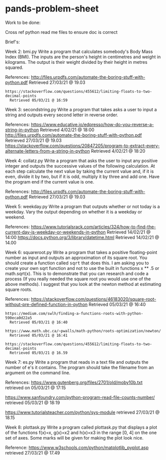 # pands-problem-sheet

Work to be done: 

Cross ref python read me files to ensure doc is correct



Brief's: 

Week 2: bmi.py
  Write a program that calculates somebody's Body Mass Index (BMI). 
  The inputs are the person's height in centimetres and weight in kilograms.
  The output  is their weight divided by their height in metres squared.
  
  References:
    http://files.urpdfs.com/automate-the-boring-stuff-with-python.pdf
      Retrieved 27/03/21 @ 19.03

    https://stackoverflow.com/questions/455612/limiting-floats-to-two-decimal-points
      Retrieved 05/03/21 @ 16:59


Week 3: secondstring.py
  Write a program that takes asks a user to input a string and outputs every second letter in reverse order. 

  References: 
    https://www.educative.io/edpresso/how-do-you-reverse-a-string-in-python
      Retrieved 4/02/21 @ 18:00
    http://files.urpdfs.com/automate-the-boring-stuff-with-python.pdf
      Retrieved 27/03/21 @ 19.03
    https://stackoverflow.com/questions/20847205/program-to-extract-every-alternate-letters-from-a-string-in-python
      Retrieved 4/02/21 @ 18:20

Week 4: collatz.py
  Write a program that asks the user to input any positive integer and outputs the successive values of the following calculation.
  At each step calculate the next value by taking the current value and, if it is even, divide it by two, but if it is odd, multiply it by three and add one.
  Have the program end if the current value is one.

  References:
    http://files.urpdfs.com/automate-the-boring-stuff-with-python.pdf
      Retrieved 27/03/21 @ 19.03

Week 5: weekday.py
  Write a program that outputs whether or not today is a weekday. Vary the output depending on whether it is a weekday or weekend.

  References:
    https://www.tutorialsrack.com/articles/324/how-to-find-the-current-day-is-weekday-or-weekends-in-python
       Retrieved 14/02/21 @ 14:00
    https://docs.python.org/3/library/datetime.html
      Retrieved 14/02/21 @ 14.00

Week 6: squareroot.py
  Write a program that takes a positive floating-point number as input and outputs an approximation of its square root.
  You should create a function called <tt>sqrt</tt> that does this.
  I am asking you to create your own sqrt function and not to use the built in functions x ** .5 or math.sqrt(x).
  This is to demonstrate that you can research and code a process (If you really needed the square root you would use one of the above methods).
  I suggest that you look at the newton method at estimating square roots.

  References:
    https://stackoverflow.com/questions/46183020/square-root-without-pre-defined-function-in-python
     Retrieved 05/03/21 @ 16:40

    https://medium.com/swlh/finding-a-functions-roots-with-python-590eca0d22a5
      Retrieved 05/03/21 @ 16:40

    https://www.math.ubc.ca/~pwalls/math-python/roots-optimization/newton/
      Retrieved 05/03/21 @ 16:41

    https://stackoverflow.com/questions/455612/limiting-floats-to-two-decimal-points
      Retrieved 05/03/21 @ 16.59

Week 7: es.py
  Write a program that reads in a text file and outputs the number of e's it contains.
  The program should take the filename from an argument on the command line.

  References:
  https://www.gutenberg.org/files/2701/old/moby10b.txt
    retrieved on 05/03/21 @ 17:15
 
  https://www.sanfoundry.com/python-program-read-file-counts-number/
    retrieved 05/03/21 @ 18:19
  
  https://www.tutorialsteacher.com/python/sys-module
    retrieved 27/03/21 @ 18.15

Week 8: plottask.py
  Write a program called plottask.py that displays a plot of the functions f(x)=x, g(x)=x2 and h(x)=x3 in the range [0, 4] on the one set of axes.
  Some marks will be given for making the plot look nice.

  Reference: 
  https://www.w3schools.com/python/matplotlib_pyplot.asp 
    retrieved 27/03/21 @ 17.49
